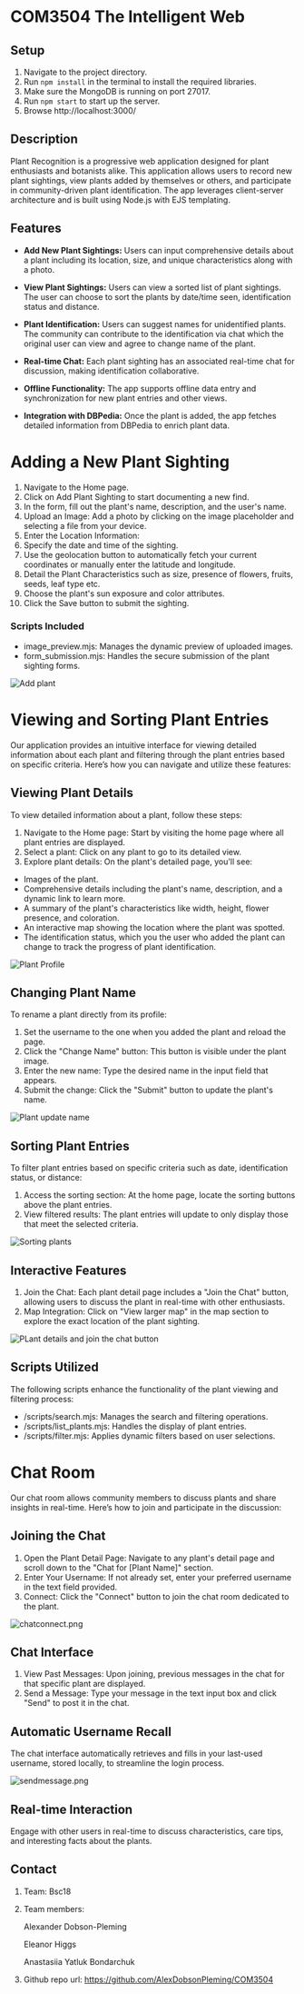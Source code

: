 # COM3504 The Intelligent Web

## Setup

1. Navigate to the project directory.
2. Run `npm install` in the terminal to install the required libraries.
3. Make sure the MongoDB is running on port 27017.
4. Run `npm start` to start up the server.
5. Browse http://localhost:3000/



## Description

Plant Recognition is a progressive web application designed for plant enthusiasts and botanists alike. This application allows users to record new plant sightings, view plants added by themselves or others, and participate in community-driven plant identification. The app leverages client-server architecture and is built using Node.js with EJS templating.


## Features
* **Add New Plant Sightings:** Users can input comprehensive details about a plant including its location, size, and unique characteristics along with a photo.

* **View Plant Sightings:** Users can view a sorted list of plant sightings. The user can choose to sort the plants by date/time seen, identification status and distance.

* **Plant Identification:** Users can suggest names for unidentified plants. The community can contribute to the identification via chat which the original user can view and agree to change name of the plant.

* **Real-time Chat:** Each plant sighting has an associated real-time chat for discussion, making identification collaborative.

* **Offline Functionality:** The app supports offline data entry and synchronization for new plant entries and other views.

* **Integration with DBPedia:** Once the plant is added, the app fetches detailed information from DBPedia to enrich plant data.

# Adding a New Plant Sighting
1. Navigate to the Home page.
2. Click on Add Plant Sighting to start documenting a new find.
3. In the form, fill out the plant's name, description, and the user's name.
4. Upload an Image: Add a photo by clicking on the image placeholder and selecting a file from your device.
5. Enter the Location Information:
6. Specify the date and time of the sighting.
7. Use the geolocation button to automatically fetch your current coordinates or manually enter the latitude and longitude.
8. Detail the Plant Characteristics such as size, presence of flowers, fruits, seeds, leaf type etc.
9. Choose the plant's sun exposure and color attributes.
10. Click the Save button to submit the sighting.

### Scripts Included
* image_preview.mjs: Manages the dynamic preview of uploaded images.
* form_submission.mjs: Handles the secure submission of the plant sighting forms.

![Add plant](addplant.png)

# Viewing and Sorting Plant Entries
Our application provides an intuitive interface for viewing detailed information about each plant and filtering through the plant entries based on specific criteria. Here’s how you can navigate and utilize these features:

## Viewing Plant Details
To view detailed information about a plant, follow these steps:

1. Navigate to the Home page: Start by visiting the home page where all plant entries are displayed.
2. Select a plant: Click on any plant to go to its detailed view.
3. Explore plant details: On the plant's detailed page, you'll see:
* Images of the plant.
* Comprehensive details including the plant's name, description, and a dynamic link to learn more.
* A summary of the plant's characteristics like width, height, flower presence, and coloration.
* An interactive map showing the location where the plant was spotted.
* The identification status, which you the user who added the plant can change to track the progress of plant identification.

![Plant Profile](plant.png)

## Changing Plant Name
To rename a plant directly from its profile:

1. Set the username to the one when you added the plant and reload the page.
2. Click the "Change Name" button: This button is visible under the plant image.
3. Enter the new name: Type the desired name in the input field that appears.
4. Submit the change: Click the "Submit" button to update the plant's name.

![Plant update name](plantupdate.png)

## Sorting Plant Entries
To filter plant entries based on specific criteria such as date, identification status, or distance:

1. Access the sorting section: At the home page, locate the sorting buttons above the plant entries.
2. View filtered results: The plant entries will update to only display those that meet the selected criteria.

![Sorting plants](home.png)

## Interactive Features

1. Join the Chat: Each plant detail page includes a "Join the Chat" button, allowing users to discuss the plant in real-time with other enthusiasts.
2. Map Integration: Click on "View larger map" in the map section to explore the exact location of the plant sighting.

![PLant details and join the chat button](plant-details.png)

## Scripts Utilized
The following scripts enhance the functionality of the plant viewing and filtering process:
* /scripts/search.mjs: Manages the search and filtering operations.
* /scripts/list_plants.mjs: Handles the display of plant entries.
* /scripts/filter.mjs: Applies dynamic filters based on user selections.


# Chat Room
Our chat room allows community members to discuss plants and share insights in real-time. Here’s how to join and participate in the discussion:

## Joining the Chat
1. Open the Plant Detail Page: Navigate to any plant's detail page and scroll down to the "Chat for [Plant Name]" section.
2. Enter Your Username: If not already set, enter your preferred username in the text field provided.
3. Connect: Click the "Connect" button to join the chat room dedicated to the plant.

![chatconnect.png](chatconnect.png)

## Chat Interface
1. View Past Messages: Upon joining, previous messages in the chat for that specific plant are displayed.
2. Send a Message: Type your message in the text input box and click "Send" to post it in the chat.

## Automatic Username Recall
The chat interface automatically retrieves and fills in your last-used username, stored locally, to streamline the login process.

![sendmessage.png](sendmessage.png)

## Real-time Interaction
Engage with other users in real-time to discuss characteristics, care tips, and interesting facts about the plants.


## Contact

1. Team: Bsc18

2. Team members: 

   Alexander Dobson-Pleming            

   Eleanor Higgs          

   Anastasiia Yatluk Bondarchuk  

3. Github repo url: https://github.com/AlexDobsonPleming/COM3504